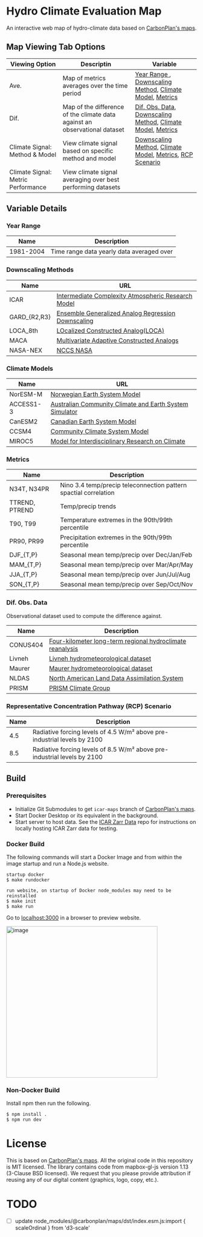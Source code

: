 # Hydro Climate Evaluation Map
An interactive web map of hydro-climate data based on [CarbonPlan's maps](https://github.com/carbonplan/maps).

## Map Viewing Tab Options

| **Viewing Option** | **Descriptin**                                | **Variable** |
|--------------------|-----------------------------------------------|--------------|
| Ave.               | Map of metrics averages over the time period |  [Year Range ](https://github.com/scrasmussen/icar-maps?tab=readme-ov-file#year-range), [Downscaling Method](https://github.com/scrasmussen/icar-maps?tab=readme-ov-file#year-range), [Climate Model](https://github.com/scrasmussen/icar-maps?tab=readme-ov-file#year-range), [Metrics](https://github.com/scrasmussen/icar-maps?tab=readme-ov-file#year-range) |
| Dif.               | Map of the difference of the climate data against an observational dataset | [Dif. Obs. Data](https://github.com/scrasmussen/icar-maps?tab=readme-ov-file#year-range), [Downscaling Method](https://github.com/scrasmussen/icar-maps?tab=readme-ov-file#downscaling-methods), [Climate Model](https://github.com/scrasmussen/icar-maps?tab=readme-ov-file#climate-models), [Metrics](https://github.com/scrasmussen/icar-maps?tab=readme-ov-file#metrics) |
| Climate Signal: Method & Model | View climate signal based on specific method and model | [Downscaling Method](https://github.com/scrasmussen/icar-maps?tab=readme-ov-file#downscaling-methods), [Climate Model](https://github.com/scrasmussen/icar-maps?tab=readme-ov-file#climate-models), [Metrics](https://github.com/scrasmussen/icar-maps?tab=readme-ov-file#metrics), [RCP Scenario](https://github.com/scrasmussen/icar-maps?tab=readme-ov-file#representative-concentration-pathway-rcp-scenario) |
| Climate Signal: Metric Performance | View climate signal averaging over best performing datasets | |


## Variable Details
### Year Range

| **Name**  | **Description**                           |
|-----------|-------------------------------------------|
| 1981-2004 | Time range data yearly data averaged over |
### Downscaling Methods

| **Name**     | **URL**                                                                                             |
|--------------|-----------------------------------------------------------------------------------------------------|
| ICAR         | [Intermediate Complexity Atmospheric Research Model](https://github.com/NCAR/icar)                  |
| GARD_{R2,R3} | [Ensemble Generalized Analog Regression Downscaling](https://github.com/NCAR/GARD)                  |
| LOCA_8th     | [LOcalized Constructed Analog(LOCA)](https://github.com/NCAR/LOCA_Downscaling_Analysis)             |
| MACA         | [Multivariate Adaptive Constructed Analogs](https://climate.northwestknowledge.net/MACA/index.php)  |
| NASA-NEX     | [NCCS NASA](https://www.nccs.nasa.gov/services/data-collections/land-based-products/nex-gddp-cmip6) |
### Climate Models

| **Name**  | **URL**                                                                                                                                 |
|-----------|-----------------------------------------------------------------------------------------------------------------------------------------|
| NorESM-M  | [Norwegian Earth System Model](https://github.com/NorESMhub/NorESM)                                                                     |
| ACCESS1-3 | [Australian Community Climate and Earth System Simulator](https://www.csiro.au/en/research/environmental-impacts/climate-change/access) |
| CanESM2   | [Canadian Earth System Model](https://climate-scenarios.canada.ca/?page=pred-canesm2)                                                   |
| CCSM4     | [Community Climate System Model](https://www2.cesm.ucar.edu/models/ccsm4.0/)                                                            |
| MIROC5    | [Model for Interdisciplinary Research on Climate](https://www.icesfoundation.org/Pages/ScienceItemDetails.aspx?siid=181)                |
### Metrics

| **Name**       | **Description**                                                  |
|----------------|------------------------------------------------------------------|
| N34T, N34PR    | Nino 3.4 temp/precip teleconnection pattern spactial correlation |
| TTREND, PTREND | Temp/precip trends                                               |
| T90, T99       | Temperature extremes in the 90th/99th percentile                 |
| PR90, PR99     | Precipitation extremes in the 90th/99th percentile               |
| DJF_{T,P}      | Seasonal mean temp/precip over Dec/Jan/Feb                       |
| MAM_{T,P}      | Seasonal mean temp/precip over Mar/Apr/May                       |
| JJA_{T,P}      | Seasonal mean temp/precip over Jun/Jul/Aug                       |
| SON_{T,P}      | Seasonal mean temp/precip over Sep/Oct/Nov                       |

### Dif. Obs. Data
Observational dataset used to compute the difference against.

| **Name** | **Description** |
|----------|-----------------|
| CONUS404 | [Four-kilometer long-term regional hydroclimate reanalysis ](https://www.usgs.gov/data/conus404-four-kilometer-long-term-regional-hydroclimate-reanalysis-over-conterminous-united)                |
| Livneh   | [Livneh hydrometeorological dataset](https://climatedataguide.ucar.edu/climate-data/livneh-gridded-precipitation-and-other-meteorological-variables-continental-us-mexico)                |
| Maurer   | [Maurer hydrometeorological dataset](https://www.engr.scu.edu/~emaurer/gridded_obs/index_gridded_obs.html)                |
| NLDAS    | [North American Land Data Assimilation System](https://ldas.gsfc.nasa.gov/nldas)                |
| PRISM    | [PRISM Climate Group](https://prism.oregonstate.edu/) |
### Representative Concentration Pathway (RCP) Scenario

| **Name** | **Description**                                                          |
|----------|--------------------------------------------------------------------------|
| 4.5      | Radiative forcing levels of 4.5 W/m² above pre-industrial levels by 2100 |
| 8.5      | Radiative forcing levels of 8.5 W/m² above pre-industrial levels by 2100 |



## Build
### Prerequisites
- Initialize Git Submodules to get `icar-maps` branch of [CarbonPlan's maps](https://github.com/scrasmussen/carbonplan-maps).
- Start Docker Desktop or its equivalent in the background.
- Start server to host data.
  See the [ICAR Zarr Data](https://github.com/scrasmussen/icar-zarr-data) repo for instructions on locally hosting ICAR Zarr data for testing.

### Docker Build
The following commands will start a Docker Image and from within the image startup and run a Node.js website.
```
startup docker
$ make rundocker

run website, on startup of Docker node_modules may need to be reinstalled
$ make init
$ make run
```
Go to [localhost:3000](http://localhost:3000) in a browser to preview website.

<img width="400" alt="image" src="https://github.com/scrasmussen/icar-maps/assets/5750642/5ab5462d-206c-4bb5-9a67-2ac45606ad22">




### Non-Docker Build
Install npm then run the following.
```
$ npm install .
$ npm run dev
```

# License
This is based on [CarbonPlan's maps](https://github.com/carbonplan/maps).
All the original code in this repository is MIT licensed. The library contains code from mapbox-gl-js version 1.13 (3-Clause BSD licensed). We request that you please provide attribution if reusing any of our digital content (graphics, logo, copy, etc.).


# TODO
- [ ] update node_modules/@carbonplan/maps/dst/index.esm.js:import { scaleOrdinal } from 'd3-scale'
